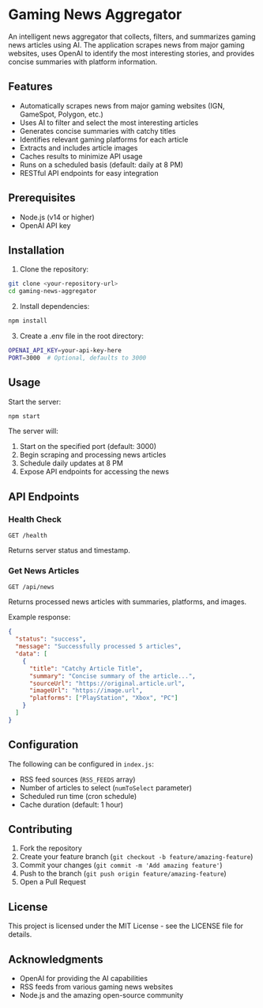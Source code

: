 # Gaming News Aggregator

An intelligent news aggregator that collects, filters, and summarizes gaming news articles using AI. The application scrapes news from major gaming websites, uses OpenAI to identify the most interesting stories, and provides concise summaries with platform information.

## Features

- Automatically scrapes news from major gaming websites (IGN, GameSpot, Polygon, etc.)
- Uses AI to filter and select the most interesting articles
- Generates concise summaries with catchy titles
- Identifies relevant gaming platforms for each article
- Extracts and includes article images
- Caches results to minimize API usage
- Runs on a scheduled basis (default: daily at 8 PM)
- RESTful API endpoints for easy integration

## Prerequisites

- Node.js (v14 or higher)
- OpenAI API key

## Installation

1. Clone the repository:

```bash
git clone <your-repository-url>
cd gaming-news-aggregator
```

2. Install dependencies:

```bash
npm install
```

3. Create a .env file in the root directory:

```bash
OPENAI_API_KEY=your-api-key-here
PORT=3000  # Optional, defaults to 3000
```

## Usage

Start the server:

```bash
npm start
```

The server will:

1. Start on the specified port (default: 3000)
2. Begin scraping and processing news articles
3. Schedule daily updates at 8 PM
4. Expose API endpoints for accessing the news

## API Endpoints

### Health Check

```
GET /health
```

Returns server status and timestamp.

### Get News Articles

```
GET /api/news
```

Returns processed news articles with summaries, platforms, and images.

Example response:

```json
{
  "status": "success",
  "message": "Successfully processed 5 articles",
  "data": [
    {
      "title": "Catchy Article Title",
      "summary": "Concise summary of the article...",
      "sourceUrl": "https://original.article.url",
      "imageUrl": "https://image.url",
      "platforms": ["PlayStation", "Xbox", "PC"]
    }
  ]
}
```

## Configuration

The following can be configured in `index.js`:

- RSS feed sources (`RSS_FEEDS` array)
- Number of articles to select (`numToSelect` parameter)
- Scheduled run time (cron schedule)
- Cache duration (default: 1 hour)

## Contributing

1. Fork the repository
2. Create your feature branch (`git checkout -b feature/amazing-feature`)
3. Commit your changes (`git commit -m 'Add amazing feature'`)
4. Push to the branch (`git push origin feature/amazing-feature`)
5. Open a Pull Request

## License

This project is licensed under the MIT License - see the LICENSE file for details.

## Acknowledgments

- OpenAI for providing the AI capabilities
- RSS feeds from various gaming news websites
- Node.js and the amazing open-source community
